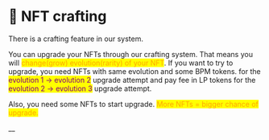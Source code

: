 # 💎 NFT crafting

There is a crafting feature in our system.&#x20;



You can upgrade your NFTs through our crafting system. That means you will <mark style="color:orange;">change(grow) evolution(rarity) of your NFT</mark>. If you want to try to upgrade, you need NFTs with same evolution and some BPM tokens.  for the <mark style="color:purple;">evolution 1 -> evolution 2</mark> upgrade attempt and pay fee in LP tokens for the <mark style="color:purple;">evolution 2 -> evolution 3</mark> upgrade attempt.&#x20;

Also, you need some NFTs to start upgrade. <mark style="color:orange;">More NFTs = bigger chance of upgrade.</mark>

__
